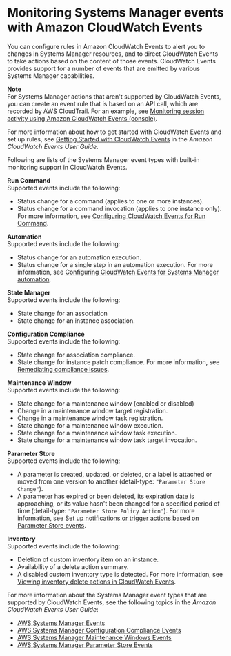 # Monitoring Systems Manager events with Amazon CloudWatch Events<a name="monitoring-cloudwatch-events"></a>

You can configure rules in Amazon CloudWatch Events to alert you to changes in Systems Manager resources, and to direct CloudWatch Events to take actions based on the content of those events\. CloudWatch Events provides support for a number of events that are emitted by various Systems Manager capabilities\.

**Note**  
For Systems Manager actions that aren't supported by CloudWatch Events, you can create an event rule that is based on an API call, which are recorded by AWS CloudTrail\. For an example, see [Monitoring session activity using Amazon CloudWatch Events \(console\)](session-manager-logging-auditing.md#session-manager-logging-auditing-cloudwatch-events)\. 

For more information about how to get started with CloudWatch Events and set up rules, see [Getting Started with CloudWatch Events](https://docs.aws.amazon.com/AmazonCloudWatch/latest/events/CWE_GettingStarted.html) in the *Amazon CloudWatch Events User Guide*\.

Following are lists of the Systems Manager event types with built\-in monitoring support in CloudWatch Events\.

**Run Command**  
Supported events include the following:  
+ Status change for a command \(applies to one or more instances\)\.
+ Status change for a command invocation \(applies to one instance only\)\. 
For more information, see [Configuring CloudWatch Events for Run Command](rc-cwe.md)\.

**Automation**  
Supported events include the following:  
+ Status change for an automation execution\.
+ Status change for a single step in an automation execution\.
For more information, see [Configuring CloudWatch Events for Systems Manager automation](automation-cwe.md)\.

**State Manager**  
Supported events include the following:  
+ State change for an association
+ State change for an instance association\.

**Configuration Compliance**  
Supported events include the following:  
+ State change for association compliance\.
+ State change for instance patch compliance\.
For more information, see [Remediating compliance issues](sysman-compliance-fixing.md)\.

**Maintenance Window**  
Supported events include the following:  
+ State change for a maintenance window \(enabled or disabled\)
+ Change in a maintenance window target registration\.
+ Change in a maintenance window task registration\.
+ State change for a maintenance window execution\.
+ State change for a maintenance window task execution\.
+ State change for a maintenance window task target invocation\.

**Parameter Store**  
Supported events include the following:  
+ A parameter is created, updated, or deleted, or a label is attached or moved from one version to another \(detail\-type: `"Parameter Store Change"`\)\.
+ A parameter has expired or been deleted, its expiration date is approaching, or its value hasn't been changed for a specified period of time \(detail\-type: `"Parameter Store Policy Action"`\)\.
For more information, see [Set up notifications or trigger actions based on Parameter Store events](sysman-paramstore-cwe.md)\.

**Inventory**  
Supported events include the following:  
+ Deletion of custom inventory item on an instance\. 
+ Availability of a delete action summary\.
+ A disabled custom inventory type is detected\.
For more information, see [Viewing inventory delete actions in CloudWatch Events](sysman-inventory-custom.md#sysman-inventory-delete-cwe)\.

For more information about the Systems Manager event types that are supported by CloudWatch Events, see the following topics in the *Amazon CloudWatch Events User Guide*:
+ [AWS Systems Manager Events](https://docs.aws.amazon.com/AmazonCloudWatch/latest/events/EventTypes.html#ssm_event_types)
+ [AWS Systems Manager Configuration Compliance Events](https://docs.aws.amazon.com/AmazonCloudWatch/latest/events/EventTypes.html#SSM-Configuration-Compliance-event-types)
+ [AWS Systems Manager Maintenance Windows Events](https://docs.aws.amazon.com/AmazonCloudWatch/latest/events/EventTypes.html#EC2_maintenance_windows_event_types)
+ [AWS Systems Manager Parameter Store Events](https://docs.aws.amazon.com/AmazonCloudWatch/latest/events/EventTypes.html#SSM-Parameter-Store-event-types)